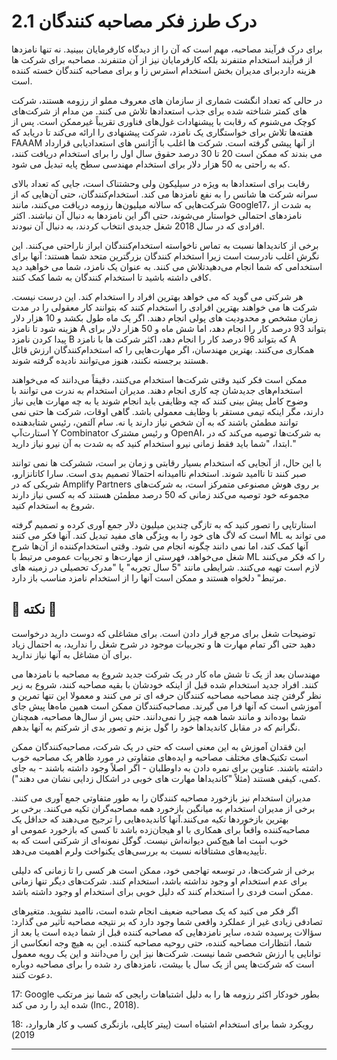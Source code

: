 
#  2.1  درک طرز فکر مصاحبه کنندگان

برای درک فرآیند مصاحبه، مهم است که آن را از دیدگاه کارفرمایان ببینید. نه تنها نامزدها از فرآیند استخدام متنفرند بلکه کارفرمایان نیز از آن متنفرند. مصاحبه برای شرکت ها هزینه داردبرای مدیران بخش استخدام  استرس زا و برای مصاحبه کنندگان خسته کننده است.

در حالی که تعداد انگشت شماری از سازمان های معروف مملو از رزومه هستند، شرکت های کمتر شناخته شده برای جذب استعدادها تلاش می کنند. من مدام از شرکت‌های کوچک می‌شنوم که رقابت با پیشنهادات غول‌های فناوری تقریباً غیرممکن است. پس از هفته‌ها تلاش برای خواستگاری یک نامزد، شرکت پیشنهادی را ارائه می‌کند تا دریابد که FAAAM از آنها پیشی گرفته است. شرکت ها اغلب با آژانس های استعدادیابی قرارداد می بندند که ممکن است 20 تا 30 درصد حقوق سال اول را برای استخدام دریافت کنند، که به راحتی به 50 هزار دلار برای استخدام مهندسی سطح پایه تبدیل می شود.

رقابت برای استعدادها به ویژه در سیلیکون ولی وحشتناک است، جایی که تعداد بالای سرانه شرکت ها شانس را به نفع نامزدها می کند. استخدام‌کنندگان، حتی آن‌هایی که از شرکت‌هایی که سالانه میلیون‌ها رزومه دریافت می‌کنند، مانند Google17، به شدت از نامزدهای احتمالی خواستار می‌شوند، حتی اگر این نامزدها به دنبال آن نباشند. اکثر افرادی که در سال 2018 شغل جدیدی انتخاب کردند، به دنبال آن نبودند.

برخی از کاندیداها نسبت به تماس ناخواسته استخدام‌کنندگان ابراز ناراحتی می‌کنند. این نگرش اغلب نادرست است زیرا استخدام کنندگان بزرگترین متحد شما هستند: آنها برای استخدامی که شما انجام می‌دهیدتلاش می کنند. به عنوان یک نامزد، شما می خواهید دید کافی داشته باشید تا استخدام کنندگان به شما کمک کنند.

هر شرکتی می گوید که می خواهد بهترین افراد را استخدام کند. این درست نیست. شرکت ها می خواهند بهترین افرادی را استخدام کنند که بتوانند کار معقولی را در مدت زمان مشخص و محدودیت های پولی انجام دهند. اگر یک ماه طول بکشد و 10 هزار دلار هزینه شود تا نامزد A بتواند 93 درصد کار را انجام دهد، اما شش ماه و 50 هزار دلار برای پیدا کردن نامزد B که بتواند 96 درصد کار را انجام دهد، اکثر شرکت ها با نامزد A همکاری می‌کنند. بهترین مهندسان، اگر مهارت‌هایی را که استخدام‌کنندگان ارزش قائل هستند برجسته نکنند، هنوز می‌توانند نادیده گرفته شوند.

ممکن است فکر کنید وقتی شرکت‌ها استخدام می‌کنند، دقیقاً می‌دانند که می‌خواهند استخدام‌های جدیدشان چه کاری انجام دهند. مدیران استخدام به ندرت می توانند با وضوح کامل پیش بینی کنند که چه وظایفی باید انجام شوند یا به چه مهارت هایی نیاز دارند، مگر اینکه تیمی مستقر با وظایف معمولی باشد. گاهی اوقات، شرکت ها حتی نمی توانند مطمئن باشند که به آن شخص نیاز دارند یا نه. سام آلتمن، رئیس شتابدهنده استارت‌آپ Y Combinator و رئیس مشترک OpenAI، به شرکت‌ها توصیه می‌کند که در ابتدا، "شما باید فقط زمانی نیرو استخدام کنید که به شدت به آن نیرو نیاز دارید."

با این حال، از آنجایی که استخدام بسیار رقابتی و زمان بر است، ششرکت ها نمی توانند صبر کنند تا ناامید شوند. استخدام ناامیدانه احتمالا تصمیم بدی است. سارا کاتانزارو، شریکی که در Amplify Partners بر روی هوش مصنوعی متمرکز است، به شرکت‌های مجموعه خود توصیه می‌کند زمانی که 50 درصد مطمئن هستند که به کسی نیاز دارند شروع به استخدام کنید.

استارتاپی را تصور کنید که به تازگی چندین میلیون دلار جمع آوری کرده و تصمیم گرفته است که لاگ های خود را به ویژگی های مفید تبدیل کند. آنها فکر می کنند ML می تواند به آنها کمک کند، اما نمی دانند چگونه انجام می شود. وقتی استخدام‌کننده از آن‌ها شرح شغل می‌خواهد، فهرستی از مهارت‌ها و تجربیات عمومی مرتبط با ML را که فکر می‌کنند لازم است تهیه می‌کنند. شرایطی مانند "5 سال تجربه" یا "مدرک تحصیلی در زمینه های مرتبط" دلخواه هستند و ممکن است آنها را از استخدام نامزد مناسب باز دارد.

 ## 🌳 نکته 🌳

توضیحات شغل برای مرجع قرار دادن است. برای مشاغلی که دوست دارید درخواست دهید حتی اگر تمام مهارت ها و تجربیات موجود در شرح شغل را ندارید، به احتمال زیاد برای آن مشاغل به آنها نیاز ندارید.

مهندسان بعد از یک تا شش ماه کار در یک شرکت جدید شروع به مصاحبه با نامزدها می کنند. افراد جدید استخدام شده قبل از اینکه خودشان با بقیه مصاحبه کنند، شروع به زیر نظر گرفتن چند مصاحبه مصاحبه کنندگان حرفه ای تر می کنند و معمولا این تنها تمرین و آموزشی است که آنها فرا می گیرند. مصاحبه‌کنندگان ممکن است همین ماه‌ها پیش جای شما بوده‌اند و مانند شما همه چیز را نمی‌دانند. حتی پس از سال‌ها مصاحبه، همچنان نگرانم که در مقابل کاندیداها خود را گول بزنم و تصور بدی از شرکتم به آنها بدهم.

این فقدان آموزش به این معنی است که حتی در یک شرکت، مصاحبه‌کنندگان ممکن است تکنیک‌های مختلف مصاحبه و ایده‌های متفاوتی در مورد ظاهر یک مصاحبه خوب داشته باشند. عناوین برای نمره دادن به داوطلبان - اگر اصلاً وجود داشته باشند - به جای کمی، کیفی هستند (مثلاً "کاندیداها مهارت های خوبی در اشکال زدایی نشان می دهند").

مدیران استخدام نیز بازخورد مصاحبه کنندگان را به طور متفاوتی جمع آوری می کنند. برخی از مدیران استخدام به میانگین بازخورد همه مصاحبه‌گران تکیه می‌کنند. برخی بر بهترین بازخوردها تکیه می‌کنند.آنها کاندیده‌هایی را ترجیح می‌دهند که حداقل یک مصاحبه‌کننده واقعاً برای همکاری با او هیجان‌زده باشد تا کسی که بازخورد عمومی او خوب است اما هیچ‌کس دیوانه‌اش نیست. گوگل نمونه‌ای از شرکتی است که به تأییدیه‌های مشتاقانه نسبت به بررسی‌های یکنواخت ولرم اهمیت می‌دهد.

برخی از شرکت‌ها، در توسعه تهاجمی خود، ممکن است هر کسی را تا زمانی که دلیلی برای عدم استخدام او وجود نداشته باشد، استخدام کنند. شرکت‌های دیگر تنها زمانی ممکن است فردی را استخدام کنند که دلیل خوبی برای استخدام او وجود داشته باشد.

اگر فکر می کنید که یک مصاحبه ضعیف انجام شده است، ناامید نشوید. متغیرهای تصادفی زیادی غیر از عملکرد واقعی شما وجود دارد که بر نتیجه مصاحبه تأثیر می گذارد: سؤالات پرسیده شده، سایر نامزدهایی که مصاحبه کننده قبل از شما دیده است یا بعد از شما، انتظارات مصاحبه کننده، حتی روحیه مصاحبه کننده. این به هیچ وجه انعکاسی از توانایی یا ارزش شخصی شما نیست. شرکت‌ها نیز این را می‌دانند و این یک رویه معمول است که شرکت‌ها پس از یک سال یا بیشت، نامزدهای رد شده را برای مصاحبه دوباره دعوت کنند.


17: Google بطور خودکار اکثر رزومه ها را به دلیل اشتباهات رایجی که شما نیز مرتکب شده اید را رد می کند (Inc., 2018).

18: رویکرد شما برای استخدام اشتباه است (پیتر کاپلی، بازنگری کسب و کار هاروارد، 2019)





-------
[^17]:
     [ بطور خودکار اکثر رزومه ها را به دلیل اشتباهات رایجی که شما نیز مرتکب شده اید را رد می کند ](https://www.inc.com/minda-zetlin/google-resume-mistakes-laszlo-bock-job-hiring-employment.html) (Inc., 2018).

[^18]:
     [رویکرد شما برای استخدام اشتباه است](https://hbr.org/2019/05/recruiting) (Peter Cappelli, Harvard Business Review, 2019)


     